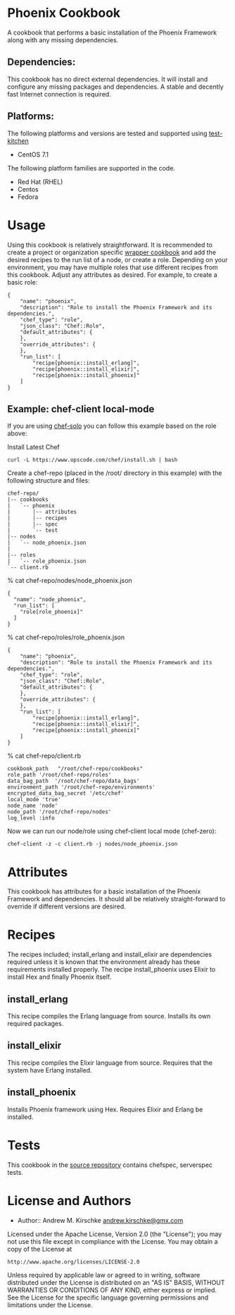Phoenix Cookbook
================

A cookbook that performs a basic installation of the Phoenix Framework along
with any missing dependencies.

## Dependencies:

This cookbook has no direct external dependencies.  It will install and configure
any missing packages and dependencies.  A stable and decently fast Internet
connection is required.

## Platforms:

The following platforms and versions are tested and supported using
[test-kitchen](http://kitchen.ci/)

* CentOS 7.1

The following platform families are supported in the code.

* Red Hat (RHEL)
* Centos
* Fedora

Usage
=====

Using this cookbook is relatively straightforward. It is recommended to create
a project or organization specific [wrapper cookbook](https://www.chef.io/blog/2013/12/03/doing-wrapper-cookbooks-right/) 
and add the desired recipes to the run list of a node, or create a role. Depending on your
environment, you may have multiple roles that use different recipes
from this cookbook. Adjust any attributes as desired. For example, to
create a basic role:

``````
{
    "name": "phoenix",
    "description": "Role to install the Phoenix Framework and its dependencies.",
    "chef_type": "role",
    "json_class": "Chef::Role",
    "default_attributes": {
    },
    "override_attributes": {
    },
    "run_list": [
        "recipe[phoenix::install_erlang]",
        "recipe[phoenix::install_elixir]",
        "recipe[phoenix::install_phoenix]"
    ]
}
``````

## Example: chef-client local-mode

If you are using [chef-solo](https://docs.chef.io/chef_solo.html) you can follow this
example based on the role above:

Install Latest Chef

``````
curl -L https://www.opscode.com/chef/install.sh | bash

``````

Create a chef-repo (placed in the /root/ directory in this example) with the 
following structure and files:

``````
chef-repo/
|-- cookbooks
|   `-- phoenix
|       |-- attributes
|       |-- recipes
|       |-- spec
|       `-- test
|-- nodes
|   `-- node_phoenix.json
|   
|-- roles
|   `-- role_phoenix.json
`-- client.rb
``````

% cat chef-repo/nodes/node_phoenix.json
``````
{
  "name": "node_phoenix",
  "run_list": [
    "role[role_phoenix]"
  ]
}
``````

% cat chef-repo/roles/role_phoenix.json
``````
{
    "name": "phoenix",
    "description": "Role to install the Phoenix Framework and its dependencies.",
    "chef_type": "role",
    "json_class": "Chef::Role",
    "default_attributes": {
    },
    "override_attributes": {
    },
    "run_list": [
        "recipe[phoenix::install_erlang]",
        "recipe[phoenix::install_elixir]",
        "recipe[phoenix::install_phoenix]"
    ]
}
``````

% cat chef-repo/client.rb
``````
cookbook_path   "/root/chef-repo/cookbooks"
role_path '/root/chef-repo/roles'
data_bag_path  '/root/chef-repo/data_bags'
environment_path '/root/chef-repo/environments'
encrypted_data_bag_secret '/etc/chef'
local_mode 'true'
node_name 'node'
node_path '/root/chef-repo/nodes'
log_level :info
``````

Now we can run our node/role using chef-client local mode (chef-zero):

``````
chef-client -z -c client.rb -j nodes/node_phoenix.json
``````

Attributes
==========

This cookbook has attributes for a basic installation of the Phoenix Framework
and dependencies.  It should all be relatively straight-forward to override if
different versions are desired.

Recipes
=======

The recipes included; install\_erlang and install\_elixir are dependencies
required unless it is known that the environment already has these requirements
installed properly. The recipe install\_phoenix uses Elixir to install Hex and
finally Phoenix itself.

install\_erlang
-----------------

This recipe compiles the Erlang language from source. Installs its own required
packages.

install\_elixir
-----------------

This recipe compiles the Elixir language from source.  Requires that
the system have Erlang installed.

install\_phoenix
-----------------

Installs Phoenix framework using Hex.  Requires Elixir and Erlang be installed.

Tests
=====

This cookbook in the [source repository](https://github.com/amkirsch/phoenix/)
contains chefspec, serverspec tests.

License and Authors
===================

* Author:: Andrew M. Kirschke <andrew.kirschke@gmx.com>

Licensed under the Apache License, Version 2.0 (the "License");
you may not use this file except in compliance with the License.
You may obtain a copy of the License at

    http://www.apache.org/licenses/LICENSE-2.0

Unless required by applicable law or agreed to in writing, software
distributed under the License is distributed on an "AS IS" BASIS,
WITHOUT WARRANTIES OR CONDITIONS OF ANY KIND, either express or implied.
See the License for the specific language governing permissions and
limitations under the License.

